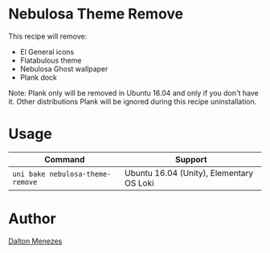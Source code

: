 # Nebulosa Theme Remove

This recipe will remove:

- El General icons
- Flatabulous theme
- Nebulosa Ghost wallpaper
- Plank dock

Note: Plank only will be removed in Ubuntu 16.04 and only if you don't have it. Other distributions Plank will be ignored during this recipe uninstallation.

# Usage

| Command | Support |
| --- | --- |
| `uni bake nebulosa-theme-remove` | Ubuntu 16.04 (Unity), Elementary OS Loki |

# Author

[Dalton Menezes](https://github.com/uni-linux/recipes/tree/master/src/daltonmenezes)
